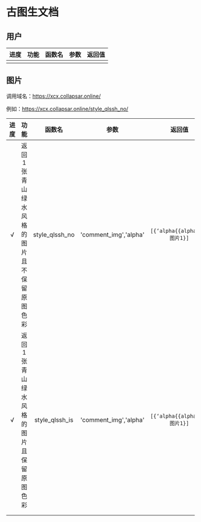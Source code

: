 # 古图生文档



## 用户

| 进度 | 功能 | 函数名 | 参数 | 返回值 |
| ---- | ---- | ------ | ---- | ------ |
|      |      |        |      |        |



## 图片

调用域名：https://xcx.collapsar.online/

例如：https://xcx.collapsar.online/style_qlssh_no/

| 进度 |                             功能                             |     函数名     |     参数      |                            返回值                            | 方法 |
| :--: | :----------------------------------------------------------: | :------------: | :-----------: | :----------------------------------------------------------: | :--: |
|  √   | 返回1张青山绿水风格的图片且不保留原图色彩 | style_qlssh_no | 'comment_img','alpha' | `[{‘alpha{{alpha}}’:图片1}]` | post |
|  √   | 返回1张青山绿水风格的图片且保留原图色彩 | style_qlssh_is | 'comment_img','alpha' | `[{‘alpha{{alpha}}’:图片1}]` | post |
|      |                                                              |                |               |                                                              |  |
|      |                                                              |                |               |                                                              |  |

